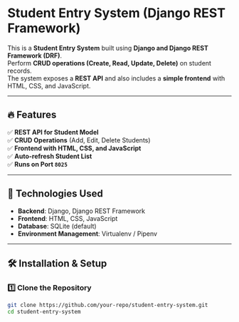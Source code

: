 # Student Entry System (Django REST Framework)

This is a **Student Entry System** built using **Django and Django REST Framework (DRF)**.  
Perform **CRUD operations (Create, Read, Update, Delete)** on student records.  
The system exposes a **REST API** and also includes a **simple frontend** with HTML, CSS, and JavaScript.

---

## 🔥 Features

✅ **REST API for Student Model**  
✅ **CRUD Operations** (Add, Edit, Delete Students)  
✅ **Frontend with HTML, CSS, and JavaScript**  
✅ **Auto-refresh Student List**  
✅ **Runs on Port `8025`**  

---

## 🚀 Technologies Used

- **Backend**: Django, Django REST Framework  
- **Frontend**: HTML, CSS, JavaScript  
- **Database**: SQLite (default)  
- **Environment Management**: Virtualenv / Pipenv  

---

## 🛠 Installation & Setup

### 1️⃣ Clone the Repository
```bash
git clone https://github.com/your-repo/student-entry-system.git
cd student-entry-system
